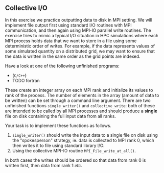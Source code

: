 ## Collective I/O

In this exercise we practice outputting data to disk in MPI setting.
We will implement file output first using standard I/O routines with MPI communication,
and then again using MPI-IO parallel write routines.
The exercise tries to mimic a typical I/O situation in HPC simulations where
each MPI process holds data that we want to store in a file using some deterministic order of writes.
For example, if the data represents values of some simulated quantity on a distributed grid,
we may want to ensure that the data is written in the same order as the grid points are indexed.


Have a look at one of the following unfinished programs:

- [](collective-io.cpp) (`C/C++`)
- TODO fortran

These create an integer array on each MPI rank and initialize its values to rank of the process.
The number of elements in the array (amount of data to be written) can be set through a command line argument.
There are two unfinished functions `single_writer()` and `collective_write`: both of these are intended to be called by all
MPI processes and should produce a **single** file on disk containing the full input data from all ranks.

Your task is to implement these functions as follows.

1. `single_writer()` should write the input data to a single file on disk using the "spokesperson" strategy,
ie. data is collected to MPI rank 0, which then writes it to file using standard library I/O.
2. Using the collective MPI-IO routine `MPI_File_write_at_all()`.

In both cases the writes should be ordered so that data from rank 0 is written first,
then data from rank 1 _etc_.